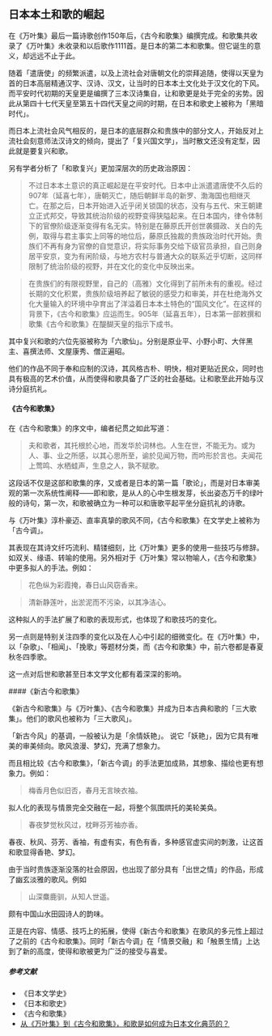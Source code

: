 ## 日本本土和歌的崛起

在《万叶集》最后一篇诗歌创作150年后，《古今和歌集》编撰完成。和歌集共收录了《万叶集》未收录和以后歌作1111首。是日本的第二本和歌集。但它诞生的意义，却远远不止于此。

随着「遣唐使」的频繁派遣，以及上流社会对唐朝文化的崇拜追随，使得以天皇为首的日本高层精通汉字、汉诗、汉文，让当时的日本本土文化处于汉文化的下风。而平安时代初期的天皇更是编撰了三本汉诗集自，让和歌更是处于完全的劣势。因此从第四十七代天皇至第五十四代天皇之间的时期，在日本和歌史上被称为「黑暗时代」。

而日本上流社会风气相反的，是日本的底层群众和贵族中的部分文人，开始反对上流社会刻意师法汉诗文的倾向，提出了「复兴国文学」，当时散文还没有定型，因此就是要复兴和歌。

另有学者分析了「和歌复兴」更加深层次的历史政治原因：

>不过日本本土意识的真正崛起是在平安时代。日本中止派遣遣唐使不久后的907年（延喜七年），唐朝灭亡，随后朝鲜半岛的新罗、渤海国也相继灭亡。在那之后，日本开始进入近乎闭关锁国的状态，没有与五代、宋王朝建立正式邦交，导致其统治阶级的视野变得狭隘起来。在日本国内，律令体制下的官僚阶级逐渐变得有名无实。特别是在藤原氏开创世袭摄政、关白的先例，取得与君主事实上同等的地位后，藤原氏独裁的贵族政治时代开始。贵族们不再有身为官僚的自觉意识，将实际事务交给下级官员承担，自己则身居平安京，变为有闲阶级，与地方农村与普通大众的联系近乎切断，这同样限制了统治阶级的视野，并在文化的变化中反映出来。

>在贵族们的有限视野里，自己的（高雅）文化得到了前所未有的重视。经过长期的文化积累，贵族阶级培养起了敏锐的感受力和审美，并在杜绝海外文化大量输入的环境中孕育出了洋溢着日本本土特色的“国风文化”。在这样的背景下，《古今和歌集》应运而生。905年（延喜五年），日本第一部敕撰和歌集《古今和歌集》在醍醐天皇的指示下成书。


其中复兴和歌的六位先驱被称为「六歌仙」。分别是原业平、小野小町、大伴黑主、喜撰法师、文屋康秀、僧正遍昭。

他们的作品不同于奉和应制的汉诗，其风格古朴、明快，相对更贴近民众，同时也具有极高的艺术价值，从而使得和歌具备了广泛的社会基础。让和歌至此开始与汉诗分庭抗礼。


#### 《古今和歌集》


在《古今和歌集》的序文中，编者纪贯之如此写道：

>  夫和歌者，其托根於心地，而发华於词林也。人生在世，不能无为。或为人、事、业之所感，以其心思所至，谕於见闻万物，而吟形於言也。夫闻花上莺鸣、水栖蛙声，生息之人，孰不赋歌。

这段话不仅是这部和歌集的序，又或者是日本的第一篇「歌论」，而是对日本审美观的第一次系统性阐释——即和歌，是从人的心中生根发芽，长出姿态万千的绿叶般的诗句，第一次，和歌被确立为一种可以和唐歌平起平坐分庭抗礼的诗歌。

与《万叶集》淳朴豪迈、直率真挚的歌风不同，《古今和歌集》在文学史上被称为「古今调」。

其表现在其诗文纤巧流利、精镂细刻，比《万叶集》更多的使用一些技巧与修辞。如双关、缘语、转喻的使用。另外相对于《万叶集》常以物喻人，《古今和歌集》中更多拟人的手法。例如：

> 花色纵为彩霞掩，春日山风窃香来。

> 清新静莲叶，出淤泥而不污染，以其净洁心。

这种拟人的手法扩展了和歌的表现形式，也体现了和歌技巧的变化。

另一点则是特别关注四季的变化以及在人心中引起的细微变化。在《万叶集》中，以「杂歌」、「相闻」、「挽歌」等题材分类，而《古今和歌集》中，前六卷都是春夏秋冬四季歌。


这一点对后世和歌甚至日本文学文化都有着深深的影响。




####《新古今和歌集》

《新古今和歌集》与《万叶集》、《古今和歌集》并成为日本古典和歌的「三大歌集」。他们的歌风也被称为「三大歌风」。

「新古今风」的基调，一般被认为是「余情妖艳」。
说它「妖艳」，因为它具有唯美的审美倾向。歌风浪漫、梦幻，充满了想象力。

而且相比较《古今和歌集》，「新古今调」的手法更加成熟，其想象、描绘也更有想象力。例如：

> 梅香月色似旧否，春月无言映衣袖。

拟人化的表现与情景完全交融在一起，将整个氛围烘托的美轮美奂。

> 春夜梦觉秋风过，枕畔芬芳袖亦香。

春夜、秋风、芬芳、香袖，有虚有实，有色有香，多种感官虚实间的刺激，让这首和歌显得香艳、梦幻。

由于当时贵族逐渐没落的社会原因，也出现了部分具有「出世之情」的作品，形成了幽玄淡雅的歌风。例如

> 山深麋鹿驯，从知人世遥。

颇有中国山水田园诗人的韵味。

正是在内容、情感、技巧上的拓展，使得《新古今和歌集》在歌风的多元性上超过了之前的《古今和歌集》。同时「新古今调」在「情景交融」和「触景生情」上达到了新的高度，使得和歌被更为广泛的接受与喜爱。

##### 参考文献
- 《日本文学史》
- 《日本和歌史》
- 《古今和歌集》
- [从《万叶集》到《古今和歌集》，和歌是如何成为日本文化典范的？](https://www.douban.com/note/713235205/)

